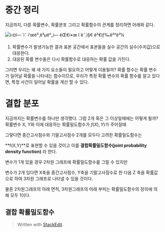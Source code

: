 # 중간 정리 
지금까지, 다룬 확률변수, 확률분포 그리고 확률함수의 관계를 정리하면 아래와 같다. 

![ì‹¤í—˜ì˜ í‘œë³¸ê³µê°„ì— ëŒ€í•œ ì´ë¯¸ì§€ ê²€ìƒ‰ê²°ê³¼](https://encrypted-tbn0.gstatic.com/images?q=tbn:ANd9GcSRMOkmiVh5yEnxQEcUQpzGB2BQgi2E4AdBQx7dUPSvu79Kyaltdg)

1) 확률변수가 발생가능한 결과 표본 공간에서 표본들을 실수 공간의 실수(수치값)으로 대응한다.
2) 대응된 확률 변수들은 다시 확률함수로 대응하는 확률 값을 가진다.

그러면 우리는 왜 세 가지 요소들이 필요하고 어떻게 이용될까? 확률 함수는 확률 변수가 일어날 확률을 나타내는 함수이므로, 우리가 특정 확률 변수의 확률 함수를 알고 있다면, 특정 사건이 일어날 확률을 계산 할 수 있다. 

# 결합 분포

지금까지는 확률변수를 하나만 생각했다. 그럼 2개 혹은 그 이상일때에는 어떻게 될까?
확률변수 X, Y와 이에 대응하는 확률밀도함수가 $f(X),Y)$가 주어질때

그렇다면 중간고사점수와 기말고사점수 2개를 모두다 고려한 확률밀도함수는

**f(X,Y)**로 표현할 수 있을 것이고 이를  **결합확률밀도함수(joint probability density function)** 라 한다.

  

변수가 1개 있을 경우 2차원 그래프에 확률밀도함수를 그릴 수 있지만

변수가 2개 있다면 X축을 중간고사점수, Y축을 기말고사점수로 한 다음 Z 축을 확률값으로 하여 3차원 그래프로 나타낼 수 있을 것이다.

물론 2차원그래프의 아래 면적, 3차원그래프의 아래 부피는 확률밀도함수의 정의에 의해 모두 1이다.


## 결합 확률밀도함수



> Written with [StackEdit](https://stackedit.io/).
<!--stackedit_data:
eyJoaXN0b3J5IjpbMTI2NzMyMDEzMCwtMTc0ODg0MDkyMiwxNj
A1MDA0NDY2XX0=
-->